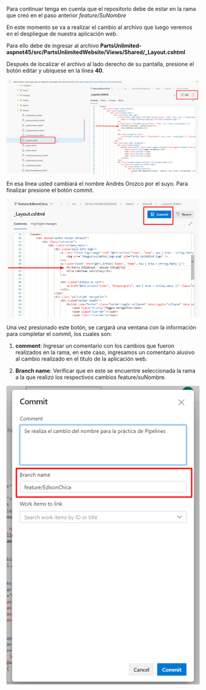 Para continuar tenga en cuenta que el repositorio debe de estar en la rama que creó en el paso anterior _feature/SuNombre_

En este momento se va a realizar el cambio al archivo que luego veremos en el despliegue de nuestra aplicación web.

Para ello debe de ingresar al archivo **PartsUnlimited-aspnet45/src/PartsUnlimitedWebsite/Views/Shared/_Layout.cshtml**

Después de localizar el archivo al lado derecho de su pantalla, presione el botón editar y ubíquese en la línea **40**. 

![modificar-archivo](./assets/modificar-archivo.png)

En esa línea usted cambiará el nombre Andrés Orozco por el suyo. Para finalizar presione el botón commit.

![commit](./assets/commit.png)

Una vez presionado este botón, se cargará una ventana con la información para  completar el commit, los cuales son:
 
1. **comment**: Ingresar un comentario con los cambios que fueron realizados en la rama, en este caso, ingresamos un comentario alusivo al cambio realizado en el título de la aplicación web.

2. **Branch name**: Verificar que en este se encuentre seleccionada la rama a la que realizó los respectivos cambios feature/suNombre.


![commit-final](./assets/commit-final.png)

